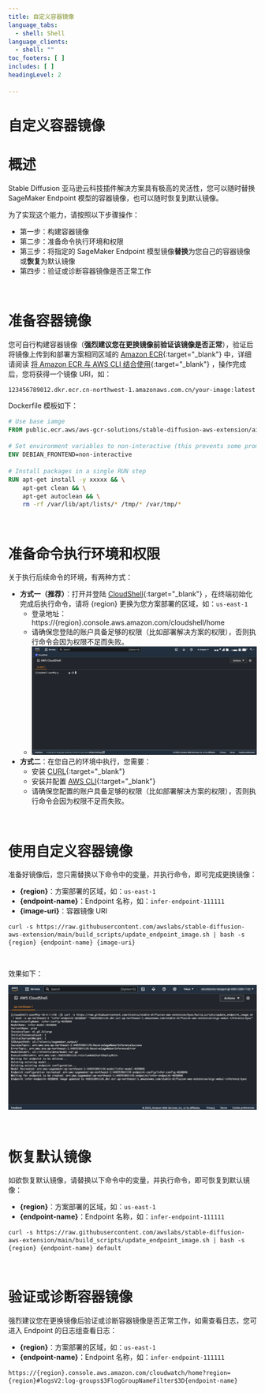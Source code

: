 ```yaml
---
title: 自定义容器镜像
language_tabs:
  - shell: Shell
language_clients:
  - shell: ""
toc_footers: [ ]
includes: [ ]
headingLevel: 2

---
```


<!-- Generator: Widdershins v4.0.1 -->

<h1 id="stable-diffusion-train-and-deploy-api">自定义容器镜像</h1>

# 概述

Stable Diffusion 亚马逊云科技插件解决方案具有极高的灵活性，您可以随时替换 SageMaker Endpoint 模型的容器镜像，也可以随时恢复到默认镜像。

为了实现这个能力，请按照以下步骤操作：

- 第一步：构建容器镜像
- 第二步：准备命令执行环境和权限
- 第三步：将指定的 SageMaker Endpoint 模型镜像**替换**为您自己的容器镜像或**恢复**为默认镜像
- 第四步：验证或诊断容器镜像是否正常工作

<br>

# 准备容器镜像

您可自行构建容器镜像（**强烈建议您在更换镜像前验证该镜像是否正常**），验证后将镜像上传到和部署方案相同区域的 [Amazon ECR](https://console.aws.amazon.com/ecr){:target="_blank"}
中，详细请阅读 [将 Amazon ECR 与 AWS CLI 结合使用](https://docs.aws.amazon.com/zh_cn/AmazonECR/latest/userguide/getting-started-cli.html){:target="_blank"}
，操作完成后，您将获得一个镜像 URI，如：

```shell
123456789012.dkr.ecr.cn-northwest-1.amazonaws.com.cn/your-image:latest
```

Dockerfile 模板如下：

```dockerfile
# Use base iamge
FROM public.ecr.aws/aws-gcr-solutions/stable-diffusion-aws-extension/aigc-webui-inference

# Set environment variables to non-interactive (this prevents some prompts)
ENV DEBIAN_FRONTEND=non-interactive

# Install packages in a single RUN step
RUN apt-get install -y xxxxx && \
    apt-get clean && \
    apt-get autoclean && \
    rm -rf /var/lib/apt/lists/* /tmp/* /var/tmp/*
```

<br>

# 准备命令执行环境和权限

关于执行后续命令的环境，有两种方式：

- **方式一（推荐）**：打开并登陆 [CloudShell](https://docs.aws.amazon.com/zh_cn/cloudshell/latest/userguide/welcome.html){:target="_blank"} ，在终端初始化完成后执行命令，请将 {region} 更换为您方案部署的区域，如：`us-east-1`
    - 登录地址：https://{region}.console.aws.amazon.com/cloudshell/home
    - 请确保您登陆的账户具备足够的权限（比如部署解决方案的权限），否则执行命令会因为权限不足而失败。
    - ![CloudShell](../images/CloudShell.png)
- **方式二**：在您自己的环境中执行，您需要：
    - 安装 [CURL](https://curl.se/){:target="_blank"}
    - 安装并配置 [AWS CLI](https://docs.aws.amazon.com/zh_cn/cli/latest/userguide/cli-chap-getting-started.html){:target="_blank"}
    - 请确保您配置的账户具备足够的权限（比如部署解决方案的权限），否则执行命令会因为权限不足而失败。

<br>

# 使用自定义容器镜像

准备好镜像后，您只需替换以下命令中的变量，并执行命令，即可完成更换镜像：

- **{region}**：方案部署的区域，如：`us-east-1`
- **{endpoint-name}**：Endpoint 名称，如：`infer-endpoint-111111`
- **{image-uri}**：容器镜像 URI

```shell
curl -s https://raw.githubusercontent.com/awslabs/stable-diffusion-aws-extension/main/build_scripts/update_endpoint_image.sh | bash -s {region} {endpoint-name} {image-uri}
```

<br>

效果如下：

![UpdateImage](../images/UpdateImage.png)

<br>

# 恢复默认镜像

如欲恢复默认镜像，请替换以下命令中的变量，并执行命令，即可恢复到默认镜像：

- **{region}**：方案部署的区域，如：`us-east-1`
- **{endpoint-name}**：Endpoint 名称，如：`infer-endpoint-111111`

```shell
curl -s https://raw.githubusercontent.com/awslabs/stable-diffusion-aws-extension/main/build_scripts/update_endpoint_image.sh | bash -s {region} {endpoint-name} default
```

<br>

# 验证或诊断容器镜像

强烈建议您在更换镜像后验证或诊断容器镜像是否正常工作，如需查看日志，您可进入 Endpoint 的日志组查看日志：

- **{region}**：方案部署的区域，如：`us-east-1`
- **{endpoint-name}**：Endpoint 名称，如：`infer-endpoint-111111`

```shell
https://{region}.console.aws.amazon.com/cloudwatch/home?region={region}#logsV2:log-groups$3FlogGroupNameFilter$3D{endpoint-name}
```
